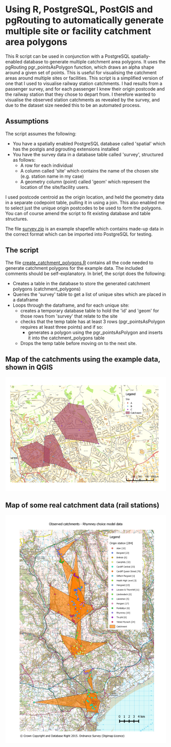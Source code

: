 # Using R, PostgreSQL, PostGIS and pgRouting to automatically generate multiple site or facility catchment area polygons  

This R script can be used in conjunction with a PostgreSQL spatially-enabled database to generate multiple catchment area polygons. It uses the pgRouting pgr_pointsAsPolygon function, which draws an alpha shape around a given set of points. This is useful for visualising the catchment areas around multiple sites or facilities. This script is a simplified version of one that I used to visualise railway station catchments. I had results from a passenger survey, and for each passenger I knew their origin postcode and the railway station that they chose to depart from. I therefore wanted to visualise the observed station catchments as revealed by the survey, and due to the dataset size needed this to be an automated process.

## Assumptions

The script assumes the following:

* You have a spatially enabled PostgreSQL database called 'spatial' which has the postgis and pgrouting extensions installed
* You have the survey data in a database table called 'survey', structured as follows:
  * A row for each individual
  * A column called 'site' which contains the name of the chosen site (e.g. station name in my case)
  * A geometry column (point) called 'geom' which represent the location of the site/facility users.
  
I used postcode centroid as the origin location, and held the geometry data in a separate codepoint table, pulling it in using a join. This also enabled me to select just the unique origin postcodes to be used to form the polygons. You can of course amend the script to fit existing database and table structures.
  
The file [survey.zip](survey.zip) is an example shapefile which contains made-up data in the correct format which can be imported into PostgreSQL for testing. 

## The script
The file [create_catchment_polygons.R](create_catchment_polygons.R) contains all the code needed to generate catchment polygons for the example data. The included comments should be self-explanatory. In brief, the script does the following:

* Creates a table in the database to store the generated catchment polygons (catchment_polygons)
* Queries the 'survey' table to get a list of unique sites which are placed in a dataframe
* Loops through the dataframe, and for each unique site:
  * creates a temporary database table to hold the 'id' and 'geom' for those rows from 'survey' that relate to the site 
  * checks that the temp table has at least 3 rows (pgr_pointsAsPolygon requires at least three points) and if so:
    * generates a polygon using the pgr_pointsAsPolygon and inserts it into the catchment_polygons table
  * Drops the temp table before moving on to the next site.
  
## Map of the catchments using the example data, shown in QGIS

![The example survey data with the catchment polygons](example.png)

## Map of some real catchment data (rail stations)

![The example survey data with the catchment polygons](observed_catchments.png)